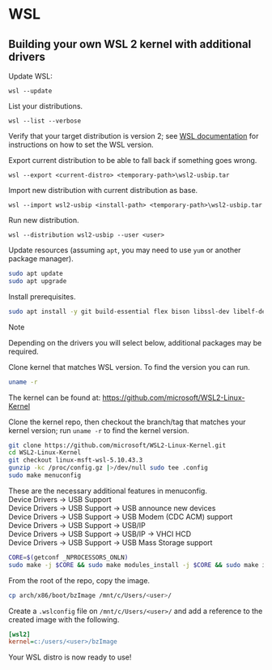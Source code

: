 # WSL

## Building your own WSL 2 kernel with additional drivers

Update WSL:

```pwsh
wsl --update
```

List your distributions.

```pwsh
wsl --list --verbose
```

Verify that your target distribution is version 2;
see [WSL documentation](https://docs.microsoft.com/en-us/windows/wsl/install-win10#set-your-distribution-version-to-wsl-1-or-wsl-2)
for instructions on how to set the WSL version.

Export current distribution to be able to fall back if something goes wrong.

```pwsh
wsl --export <current-distro> <temporary-path>\wsl2-usbip.tar
```

Import new distribution with current distribution as base.

```pwsh
wsl --import wsl2-usbip <install-path> <temporary-path>\wsl2-usbip.tar
```

Run new distribution.

```pwsh
wsl --distribution wsl2-usbip --user <user>
```

Update resources (assuming `apt`, you may need to use `yum` or another package manager).

```bash
sudo apt update
sudo apt upgrade
```

Install prerequisites.

```bash
sudo apt install -y git build-essential flex bison libssl-dev libelf-dev libncurses-dev autoconf libudev-dev libtool bc pahole dwarves
```

> [!NOTE]
> Depending on the drivers you will select below, additional packages may be required.

Clone kernel that matches WSL version. To find the version you can run.

```bash
uname -r
```

The kernel can be found at: <https://github.com/microsoft/WSL2-Linux-Kernel>

Clone the kernel repo, then checkout the branch/tag that matches your kernel version; run `uname -r` to find the kernel version.

```bash
git clone https://github.com/microsoft/WSL2-Linux-Kernel.git
cd WSL2-Linux-Kernel
git checkout linux-msft-wsl-5.10.43.3
gunzip -kc /proc/config.gz |>/dev/null sudo tee .config
sudo make menuconfig
```

These are the necessary additional features in menuconfig.\
Device Drivers -> USB Support\
Device Drivers -> USB Support -> USB announce new devices\
Device Drivers -> USB Support -> USB Modem (CDC ACM) support\
Device Drivers -> USB Support -> USB/IP\
Device Drivers -> USB Support -> USB/IP -> VHCI HCD\
Device Drivers -> USB Support -> USB Mass Storage support

```bash
CORE=$(getconf _NPROCESSORS_ONLN)
sudo make -j $CORE && sudo make modules_install -j $CORE && sudo make install -j $CORE
```

From the root of the repo, copy the image.

```bash
cp arch/x86/boot/bzImage /mnt/c/Users/<user>/
```

Create a `.wslconfig` file on `/mnt/c/Users/<user>/` and add a reference to the created image with the following.

```ini
[wsl2]
kernel=c:/users/<user>/bzImage
```

Your WSL distro is now ready to use!
